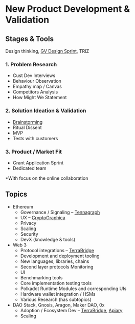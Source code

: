 # New Product Development & Validation

## Stages & Tools

Design thinking, [GV Design Sprint](https://www.gv.com/sprint/), TRIZ

### 1. Problem Research

* Cust Dev Interviews
* Behaviour Observation
* Empathy map / Canvas
* Competitors Analysis
* How Might We Statement

### 2. Solution Ideation & Validation

* [Brainstorming](https://business.tutsplus.com/articles/top-brainstorming-techniques--cms-27181)
* Ritual Dissent
* MVP
* Tests with customers

### 3. Product / Market Fit

* Grant Application Sprint 
* Dedicated team

\*With focus on the online collaboration

## Topics

* Ethereum
  * Governance / Signaling – [Tennagraph](../case-studies/tennagraph.md)
  * UX – [CryptoGraphica](../case-studies/cryptographica.md)
  * Privacy
  * Scaling
  * Security
  * DevX \(knowledge & tools\)
* Web 3
  * Protocol integrations – [TerraBridge](../solutions-for/fintech/extending-maker-dao-scalability-with-btc-collateral.md)
  * Development and deployment tooling
  * New languages, libraries, chains
  * Second layer protocols Monitoring
  * UI
  * Benchmarking tools
  * Core implementation testing tools
  * Polkadot Runtime Modules and corresponding UIs
  * Hardware wallet integration / HSMs
  * Various Research \(has subtopics\)
* DAO Stack, Gnosis, Aragon, Maker DAO, 0x
  * Adoption / Ecosystem Dev – [TerraBridge](../solutions-for/fintech/extending-maker-dao-scalability-with-btc-collateral.md), [Apiary](../solutions-for/community-network-coop/continuous-token-model-apiary.md)
  * Scaling

